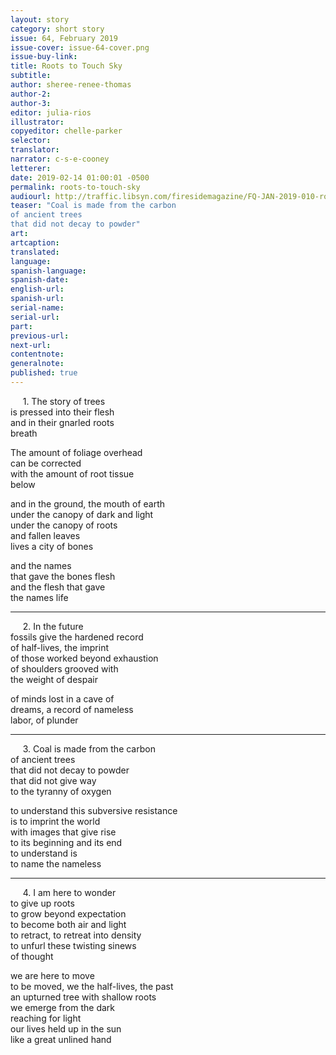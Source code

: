 ```yaml
---
layout: story
category: short story
issue: 64, February 2019
issue-cover: issue-64-cover.png
issue-buy-link:
title: Roots to Touch Sky
subtitle:
author: sheree-renee-thomas
author-2:
author-3:
editor: julia-rios
illustrator:
copyeditor: chelle-parker
selector:
translator:
narrator: c-s-e-cooney
letterer:
date: 2019-02-14 01:00:01 -0500
permalink: roots-to-touch-sky
audiourl: http://traffic.libsyn.com/firesidemagazine/FQ-JAN-2019-010-roots-to-touch-sky-by-sheree-renee-thomas_-_1719_3.30_PM.mp3
teaser: "Coal is made from the carbon  
of ancient trees  
that did not decay to powder"
art:
artcaption:
translated:
language:
spanish-language:
spanish-date:
english-url:
spanish-url:
serial-name:
serial-url:
part:
previous-url:
next-url:
contentnote:
generalnote:
published: true
---
```


&nbsp;&nbsp;&nbsp;&nbsp;&nbsp;1. The story of trees  
is pressed into their flesh  
and in their gnarled roots  
breath

The amount of foliage overhead  
can be corrected   
with the amount of root tissue  
below

and in the ground, the mouth of earth  
under the canopy of dark and light  
under the canopy of roots   
and fallen leaves  
lives a city of bones

and the names   
that gave the bones flesh  
and the flesh that gave   
the names life

----

&nbsp;&nbsp;&nbsp;&nbsp;&nbsp;2. In the future  
fossils give the hardened record  
of half-lives, the imprint  
of those worked beyond exhaustion  
of shoulders grooved with   
the weight of despair

of minds lost in a cave of  
dreams, a record of nameless  
labor, of plunder

----

&nbsp;&nbsp;&nbsp;&nbsp;&nbsp;3. Coal is made from the carbon  
of ancient trees  
that did not decay to powder  
that did not give way   
to the tyranny of oxygen

to understand this subversive resistance  
is to imprint the world  
with images that give rise   
to its beginning and its end  
to understand is  
to name the nameless

----

&nbsp;&nbsp;&nbsp;&nbsp;&nbsp;4. I am here to wonder  
to give up roots   
to grow beyond expectation  
to become both air and light  
to retract, to retreat into density  
to unfurl these twisting sinews   
of thought

we are here to move  
to be moved, we the half-lives, the past  
an upturned tree with shallow roots  
we emerge from the dark  
reaching for light  
our lives held up in the sun  
like a great unlined hand
